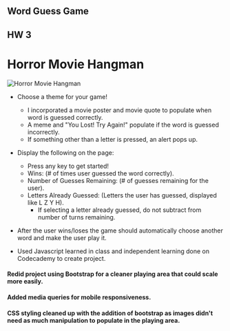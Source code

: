 ## Word Guess Game
## HW 3
# Horror Movie Hangman

![Horror Movie Hangman](./assets/images/WordGuessGame)

* Choose a theme for your game!

    * I incorporated a movie poster and movie quote to populate when word is guessed correctly.  
    * A meme and "You Lost! Try Again!" populate if the word is guessed incorrectly.
    * If something other than a letter is pressed, an alert pops up.

* Display the following on the page:
    * Press any key to get started!
    * Wins: (# of times user guessed the word correctly).
    * Number of Guesses Remaining: (# of guesses remaining for the user).
    * Letters Already Guessed: (Letters the user has guessed, displayed like L Z Y H).
        * If selecting a letter already guessed, do not subtract from number of turns remaining.

* After the user wins/loses the game should automatically choose another word and make the user play it.



* Used Javascript learned in class and independent learning done on Codecademy to create project.

#### Redid project using Bootstrap for a cleaner playing area that could scale more easily.  
#### Added media queries for mobile responsiveness.  
#### CSS styling cleaned up with the addition of bootstrap as images didn't need as much manipulation to populate in the playing area.